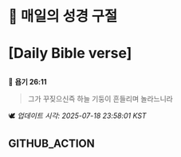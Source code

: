 # 🙏 매일의 성경 구절
# [Daily Bible verse]
##
<!-- START_BIBLE_VERSE -->
📖 **욥기 26:11**
> 그가 꾸짖으신즉 하늘 기둥이 흔들리며 놀라느니라

🕊️ _업데이트 시각: 2025-07-18 23:58:01 KST_
  <!-- END_BIBLE_VERSE -->
## GITHUB_ACTION
